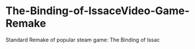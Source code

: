 # The-Binding-of-IssaceVideo-Game-Remake
Standard Remake of popular steam game: The Binding of Issac
